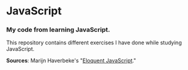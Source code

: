 # JavaScript
### My code from learning JavaScript.

This repository contains different exercises I have done while studying JavaScript.

**Sources**: Marijn Haverbeke's "[Eloquent JavaScript](https://eloquentjavascript.net/)."
